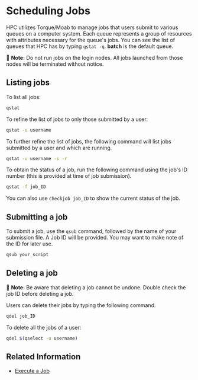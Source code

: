 # Scheduling Jobs

HPC utilizes Torque/Moab to manage jobs that users submit to various queues on a computer system. Each queue represents a group of resources with attributes necessary for the queue's jobs. You can see the list of queues that HPC has by typing `qstat -q`. **batch** is the default queue.

📝 **Note:** Do not run jobs on the login nodes. All jobs launched from those nodes will be terminated without notice.

## Listing jobs

To list all jobs:

```bash
qstat
```

To refine the list of jobs to only those submitted by a user:

```bash
qstat -u username
```

To further refine the list of jobs, the following command will list jobs submitted by a user and which are running.

```bash
qstat -u username -s -r
```

To obtain the status of a job, run the following command using the job's ID number \(this is provided at time of job submission\).

```bash
qstat -f job_ID
```

You can also use `checkjob job_ID` to show the current status of the job.

## Submitting a job

To submit a job, use the `qsub` command, followed by the name of your submission file. A Job ID will be provided. You may want to make note of the ID for later use.

```bash
qsub your_script
```

## Deleting a job

📝 **Note:** Be aware that deleting a job cannot be undone. Double check the job ID before deleting a job.

Users can delete their jobs by typing the following command.

```bash
qdel job_ID
```

To delete all the jobs of a user:

```bash
qdel $(qselect -u username)
```

## Related Information

* [Execute a Job](execute-a-job/)

